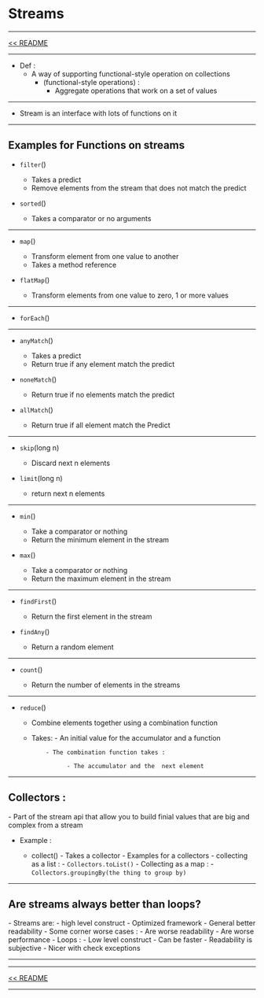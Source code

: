 <h1>Streams</h1>
<hr>
<a href="README.md">&lt;&lt; README </a>
<hr>

- Def :
    - A way of supporting functional-style operation on collections 
        - (functional-style operations) :
            - Aggregate operations that work on a set of values 
<hr>

- Stream is an interface with lots of functions on it 
<hr>


<h2>Examples for Functions on streams </h2>

- `filter`()

    - Takes a predict
    - Remove elements from the stream that does not match the predict
    
- `sorted`()

    - Takes a comparator or no arguments
<hr>

- `map`()

    - Transform element from one value to another
    - Takes a method reference
    
- `flatMap`()

    - Transform elements from one value to zero, 1 or more values
<hr>

- `forEach`()
<hr>

- `anyMatch`()

    - Takes a predict
    - Return true if any element match the predict
    
- `noneMatch`() 

    - Return true if no elements match the predict
    
- `allMatch`() 

    - Return true if all element match the Predict
<hr>

- `skip`(long n)

    - Discard next n elements
    
- `limit`(long n)

    - return next n elements
<hr>

- `min`()

    - Take a comparator or nothing
    - Return the minimum element in the stream
- `max`()

    - Take a comparator or nothing
    - Return the maximum element in the stream
<hr>

- `findFirst`()

    - Return the first element in the stream
    
- `findAny`()

    - Return a random element
<hr>

- `count`()

    - Return the number of elements in the streams
<hr>


- `reduce`()

    - Combine elements together using a combination function
    
    - Takes:
            - An initial value for the accumulator and a function
        
              - The combination function takes :
        
                    - The accumulator and the  next element   
<hr>


<h2>Collectors :</h2>
- Part of the stream api that allow you to build finial values that are big and complex from a stream

- Example :

    - collect()
             - Takes a collector
                - Examples for a collectors
                    - collecting as a list :
                      - `Collectors.toList()`
                    - Collecting as a map :
                        - `Collectors.groupingBy(the thing to group by)`
    
- ---------------------------

<h2>Are streams always better than loops?</h2>
- Streams are:
        -  high level construct 
        - Optimized framework
        - General better readability
        - Some corner worse cases :
                    - Are worse readability 
                    - Are worse performance
- Loops :
    - Low level construct
    - Can be faster
    - Readability is subjective 
    - Nicer with check exceptions
    
- ----------------------------

<hr>
<a href="README.md">&lt;&lt; README </a>
<hr>


